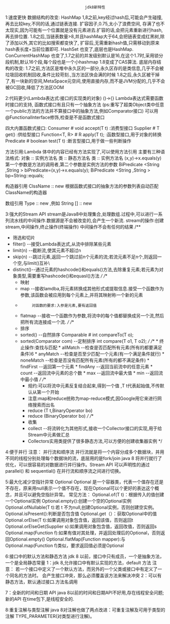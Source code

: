                                        jdk8新特性

1:速度更快
数据结构的改变: HashMap 1,8之前,key经过hash后,可能会产生碰撞,再去比较key,不同的话,通过链表连接.  扩容因子,0.75,太小了浪费空间,
                      存满了也不太现实,因为可能有一个位置就是没有元素进去.扩容的话,会把元素重新进行hash,再去排位置.
                      1.8之后,当链表数量>8,并且hashMap大于64,会把链表变成红黑树,除了添加以外,其它的比如搜索都变快了,
                      扩容后,无需重新hash值,只需移动到原来hash表长度+当前位置即可.
              HashSet 也变了,底层也是HashMap.
              ConCurrentHashMap 也变了,1.7之前的并发级别默认是16,在这个1.7时,采用锁分段机制,默认16个段,每个段也是一个小hashmap
                      1.8变成了CAS算法.
底层内存结构的改变: 1.7之前,方法区是堆中永久区的一部分,永久区存的是类信息,几乎不会被垃圾回收机制回收,条件比较苛刻.,当方法区快会满的时候
                  1.8之后,永久区被干掉了,有一块新的空间,MetaSpace元空间,使用直接内存,而不是JVM分配的,几乎不会被GC回收,降低了方法区OOM


2:代码更少(Lambda表达式:接口的实现类的对象)
()->{}
Lambda表达式需要函数时接口的支持, 函数式接口有且只有一个抽象方法
(ps:重写了超类Object类中任意一个public方法的方法并不算接口中的抽象方法,例如Comparator接口)
可以用@FunctionalInterface修饰,检查是不是函数式接口

四大内置函数式接口:
Consumer<T>        #      void accept(T t)             :消费型接口
Supplier<T>        #      T get()                      :供给型接口
Function<T, R>     #      R apply(T t);                :函数型接口,用于对象的转换
Predicate<T>       #      boolean test(T t)            :断言型接口,用于做一些判断操作

方法引用:Lambda 体中的内容已经有方法实现了,可以使用方法引用
主要有三种语法格式:
对象 :: 实例方法名
类 :: 静态方法名
类 :: 实例方法名  (x,y)->x.equals(y)   第一个参数是方法的调用者,第二个参数是实例方法的参数
BiPredicate <String ,String > biPredicate=(x,y)->x.equals(y);
BiPredicate <String ,String > bp=String::equals;

构造器引用
ClssName :: new    根据函数式接口的抽象方法的参数列表自动匹配ClassName的构造器

数组引用
Type :: new    ,例如 String [] :: new


3:强大的Stream API 
stream是Java8中处理集合,处理数组.过程中,可以进行一系列流水线的中间操作.数据源是不会被改变的,会产生一个新流.
stream的操作:创建stream,中间操作,终止操作(终端操作)
中间操作不会有任何的结果
/**
*  筛选和切片
*   filter() --接受Lambda表达式,从流中排除某些元素
*   limit(n) --截断流,使其元素不超过n
*   skip(n)  --跳过元素,返回一个跳过前n个元素的流;若流元素不足n个,则返回一个空,与limit()互补\
*   distinct()--通过元素的hashcode()和equals()方法,去除重复元素;若元素为对象类型,需要重写hashcode()和equasl()方法
*/
    /**
    *  映射
    *  map     --接收lamdba,将元素转换成其他形式或提取信息.接受一个函数作为参数,该函数会被应用到每个元素上,并将其映射称一个新的元素
    *          对函数的要求:入参是元素,要有返回值
    *  flatmap --接收一个函数作为参数,将流中的每个值都替换成另一个流,然后把所有流连接成一个流.
    */
       /**
      *  排序
      *  sorted()                 --自然排序   Comparable # int compareTo(T o);
      *  sorted(Comparator com)   --定制排序   int compare(T o1, T o2);
         */
         /**
        * 终止操作:查找与匹配
        *  allMatch     --检查是否匹配所有元素(所有的都要满足条件)6
        *  anyMatch     --检查是否至少匹配一个元素(有一个满足条件就行)
        *  noneMatch    --检查是否没有匹配所有元素(所有的都不满足条件)
        *  findFirst    --返回第一个元素
        *  findAny      --返回当前流中的任意元素
        *  count        --返回流中元素的总个数
        *  max          --返回流中最大值
        *  min          --返回流中最小值
           */
         /**
          *  规约:可以将流中元素反复结合起来,得到一个值 ,T t代表起始值,不传默认从第一个开始
          *  注意:map和reduce统称为map-reduce模式,因Google用它来进行网络搜索而出名
          *  reduce (T t,BinaryOperator bo)
          *  reduce (BinaryOperator bo)
             */
             /**
         *  收集
         *  collect  --将流转化为其他形式,接收一个Collector接口的实现,用于给Stream中元素做汇总
         *  Collectors实用类提供了很多静态方法,可以方便的创建收集器实例
            */
   
         
4:便于并行
注意： 并行流和顺序流
并行流就是将一个内容分成多个数据块，并用不同的线程分别处理每个数据块的流，底层用的是fork/join
java 8 将并行就行了优化，可以很容易的对数据进行并行操作。Stream API 可以声明性的通过 parallel() 和 sequential() 在并行流和顺序流之间进行切换。


5:最大化减少空指针异常 Optional 
Optional<T> 是一个容器类，代表一个值存在还是不存在，原来用null表示一个值不存在，现在Optional可以个更好的表达这个概念，并且可以避免空指针异常。
常见方法：
Optional.of(T t)：根据传入的值创建一个Optional实例
Optional.empty():创建一个空的Optional实例
Optional.ofNullable(T t):若 t 不为null,创建Optional实例，否则创建空实例。
Optional.isPresent():判断是否包含值
Optional.get（）：获取Optional中的值
Optional.orElse(T t):如果调用对象包含值，返回该值，否则返回t
Optional.orElseGet(Supplier s):如果调用对象包含值，返回改值，否则返回s
Optional.map(Function f):如果有值对其处理，并返回处理后的Optional，否则返回Optional.empty()
Optional.flatMap(Function mapper):与Optional.map(Function f)类似，要求返回值必须是Optional


6:接口中的默认方法和静态方法
 jdk 8 以前，接口中只有成员，一个是抽象方法，一个是全局静态常量
1：jdk 8,允许接口中有默认实现的方法，default 方法
注意：
     若一个接口中定义了一个默认方法，而另外的一个父类或接口中有定义了一个同名的方法时。
     会产生接口冲突，那么必须覆盖该方法来解决冲突
2：可以有静态方法，默认通过接口.方法名调用


7：全新的时间和日期 API 
java 8以前的时间和日期API不好用,存在线程安全问题;新的API 在time包下,是线程安全的.


8:重复注解与类型注解
 java 8对注解也做了两点改进：可重复注解及可用于类型的注解 TYPE_PARAMETER(对类型进行注解)。

